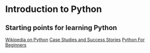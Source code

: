 # Introduction to Python
## Starting points for learning Python
[Wikipedia on Python](https://en.wikipedia.org/wiki/Python_(programming_language))
[Case Studies and Success Stories](https://brochure.getpython.info/media/releases/psf-python-brochure-vol.-i-final-download.pdf/view)
[Python For Beginners](https://www.python.org/about/gettingstarted/)
